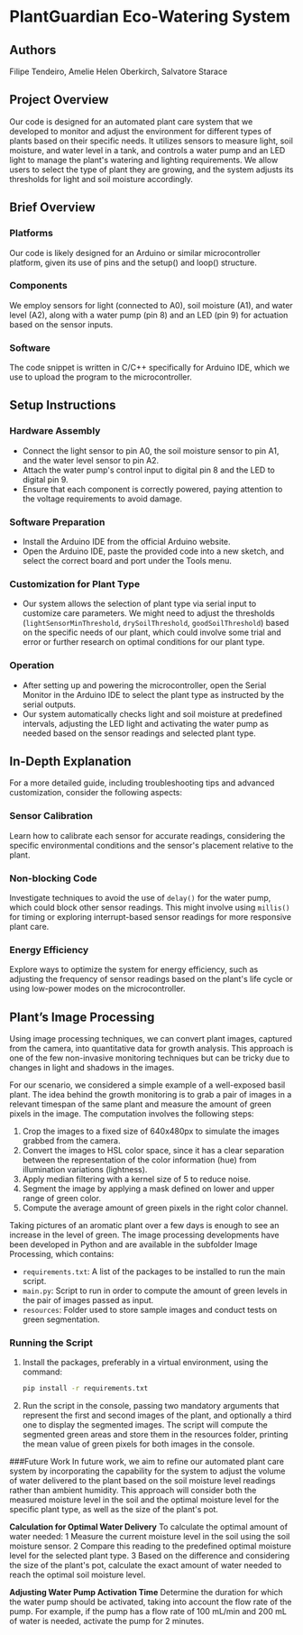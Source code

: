 # PlantGuardian Eco-Watering System

## Authors

Filipe Tendeiro, 
Amelie Helen Oberkirch, 
Salvatore Starace


## Project Overview

Our code is designed for an automated plant care system that we developed to monitor and adjust the environment for different types of plants based on their specific needs. It utilizes sensors to measure light, soil moisture, and water level in a tank, and controls a water pump and an LED light to manage the plant's watering and lighting requirements. We allow users to select the type of plant they are growing, and the system adjusts its thresholds for light and soil moisture accordingly.

## Brief Overview

### Platforms
Our code is likely designed for an Arduino or similar microcontroller platform, given its use of pins and the setup() and loop() structure.

### Components
We employ sensors for light (connected to A0), soil moisture (A1), and water level (A2), along with a water pump (pin 8) and an LED (pin 9) for actuation based on the sensor inputs.

### Software
The code snippet is written in C/C++ specifically for Arduino IDE, which we use to upload the program to the microcontroller.

## Setup Instructions

### Hardware Assembly
- Connect the light sensor to pin A0, the soil moisture sensor to pin A1, and the water level sensor to pin A2.
- Attach the water pump's control input to digital pin 8 and the LED to digital pin 9.
- Ensure that each component is correctly powered, paying attention to the voltage requirements to avoid damage.

### Software Preparation
- Install the Arduino IDE from the official Arduino website.
- Open the Arduino IDE, paste the provided code into a new sketch, and select the correct board and port under the Tools menu.

### Customization for Plant Type
- Our system allows the selection of plant type via serial input to customize care parameters. We might need to adjust the thresholds (`lightSensorMinThreshold`, `drySoilThreshold`, `goodSoilThreshold`) based on the specific needs of our plant, which could involve some trial and error or further research on optimal conditions for our plant type.

### Operation
- After setting up and powering the microcontroller, open the Serial Monitor in the Arduino IDE to select the plant type as instructed by the serial outputs.
- Our system automatically checks light and soil moisture at predefined intervals, adjusting the LED light and activating the water pump as needed based on the sensor readings and selected plant type.

## In-Depth Explanation

For a more detailed guide, including troubleshooting tips and advanced customization, consider the following aspects:

### Sensor Calibration
Learn how to calibrate each sensor for accurate readings, considering the specific environmental conditions and the sensor's placement relative to the plant.

### Non-blocking Code
Investigate techniques to avoid the use of `delay()` for the water pump, which could block other sensor readings. This might involve using `millis()` for timing or exploring interrupt-based sensor readings for more responsive plant care.

### Energy Efficiency
Explore ways to optimize the system for energy efficiency, such as adjusting the frequency of sensor readings based on the plant's life cycle or using low-power modes on the microcontroller.

## Plant’s Image Processing

Using image processing techniques, we can convert plant images, captured from the camera, into quantitative data for growth analysis. This approach is one of the few non-invasive monitoring techniques but can be tricky due to changes in light and shadows in the images.

For our scenario, we considered a simple example of a well-exposed basil plant. The idea behind the growth monitoring is to grab a pair of images in a relevant timespan of the same plant and measure the amount of green pixels in the image. The computation involves the following steps:
1. Crop the images to a fixed size of 640x480px to simulate the images grabbed from the camera.
2. Convert the images to HSL color space, since it has a clear separation between the representation of the color information (hue) from illumination variations (lightness).
3. Apply median filtering with a kernel size of 5 to reduce noise.
4. Segment the image by applying a mask defined on lower and upper range of green color.
5. Compute the average amount of green pixels in the right color channel.

Taking pictures of an aromatic plant over a few days is enough to see an increase in the level of green. The image processing developments have been developed in Python and are available in the subfolder Image Processing, which contains:

- `requirements.txt`: A list of the packages to be installed to run the main script.
- `main.py`: Script to run in order to compute the amount of green levels in the pair of images passed as input.
- `resources`: Folder used to store sample images and conduct tests on green segmentation.

### Running the Script
1. Install the packages, preferably in a virtual environment, using the command:
   ```bash
   pip install -r requirements.txt
2. Run the script in the console, passing two mandatory arguments that represent the first and second images of the plant, and optionally a third one to display the segmented images. The script will compute the segmented green areas and store them in the resources folder, printing the mean value of green pixels for both images in the console.


###Future Work
In future work, we aim to refine our automated plant care system by incorporating the capability for the system to adjust the volume of water delivered to the plant based on the soil moisture level readings rather than ambient humidity. This approach will consider both the measured moisture level in the soil and the optimal moisture level for the specific plant type, as well as the size of the plant's pot.

**Calculation for Optimal Water Delivery**
To calculate the optimal amount of water needed:
	1	Measure the current moisture level in the soil using the soil moisture sensor.
	2	Compare this reading to the predefined optimal moisture level for the selected plant type.
	3	Based on the difference and considering the size of the plant's pot, calculate the exact amount of water needed to reach the optimal soil moisture level.


**Adjusting Water Pump Activation Time**
Determine the duration for which the water pump should be activated, taking into account the flow rate of the pump. For example, if the pump has a flow rate of 100 mL/min and 200 mL of water is needed, activate the pump for 2 minutes.


